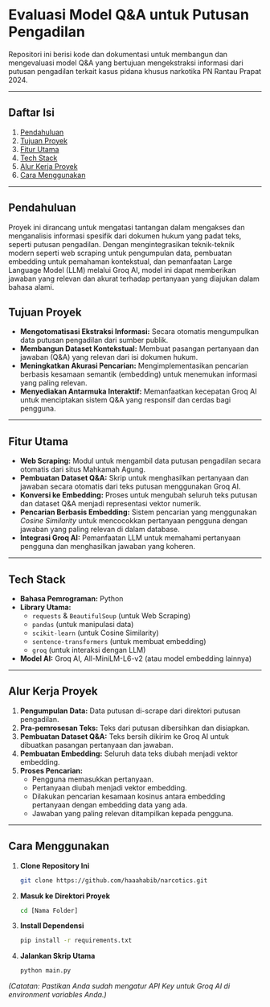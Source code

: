 # Evaluasi Model Q&A untuk Putusan Pengadilan

Repositori ini berisi kode dan dokumentasi untuk membangun dan mengevaluasi model Q&A yang bertujuan mengekstraksi informasi dari putusan pengadilan terkait kasus pidana khusus narkotika PN Rantau Prapat 2024.

---

## Daftar Isi

1. [Pendahuluan](#pendahuluan)
2. [Tujuan Proyek](#tujuan-proyek)
3. [Fitur Utama](#fitur-utama)
4. [Tech Stack](#tech-stack)
5. [Alur Kerja Proyek](#alur-kerja-proyek)
6. [Cara Menggunakan](#cara-menggunakan)

---

## **Pendahuluan**

Proyek ini dirancang untuk mengatasi tantangan dalam mengakses dan menganalisis informasi spesifik dari dokumen hukum yang padat teks, seperti putusan pengadilan. Dengan mengintegrasikan teknik-teknik modern seperti web scraping untuk pengumpulan data, pembuatan embedding untuk pemahaman kontekstual, dan pemanfaatan Large Language Model (LLM) melalui Groq AI, model ini dapat memberikan jawaban yang relevan dan akurat terhadap pertanyaan yang diajukan dalam bahasa alami.

## **Tujuan Proyek**

- **Mengotomatisasi Ekstraksi Informasi:** Secara otomatis mengumpulkan data putusan pengadilan dari sumber publik.
- **Membangun Dataset Kontekstual:** Membuat pasangan pertanyaan dan jawaban (Q&A) yang relevan dari isi dokumen hukum.
- **Meningkatkan Akurasi Pencarian:** Mengimplementasikan pencarian berbasis kesamaan semantik (embedding) untuk menemukan informasi yang paling relevan.
- **Menyediakan Antarmuka Interaktif:** Memanfaatkan kecepatan Groq AI untuk menciptakan sistem Q&A yang responsif dan cerdas bagi pengguna.

---

## **Fitur Utama**

- **Web Scraping:** Modul untuk mengambil data putusan pengadilan secara otomatis dari situs Mahkamah Agung.
- **Pembuatan Dataset Q&A:** Skrip untuk menghasilkan pertanyaan dan jawaban secara otomatis dari teks putusan menggunakan Groq AI.
- **Konversi ke Embedding:** Proses untuk mengubah seluruh teks putusan dan dataset Q&A menjadi representasi vektor numerik.
- **Pencarian Berbasis Embedding:** Sistem pencarian yang menggunakan *Cosine Similarity* untuk mencocokkan pertanyaan pengguna dengan jawaban yang paling relevan di dalam database.
- **Integrasi Groq AI:** Pemanfaatan LLM untuk memahami pertanyaan pengguna dan menghasilkan jawaban yang koheren.

---

## **Tech Stack**

- **Bahasa Pemrograman:** Python
- **Library Utama:**
  - `requests` & `BeautifulSoup` (untuk Web Scraping)
  - `pandas` (untuk manipulasi data)
  - `scikit-learn` (untuk Cosine Similarity)
  - `sentence-transformers` (untuk membuat embedding)
  - `groq` (untuk interaksi dengan LLM)
- **Model AI:** Groq AI, All-MiniLM-L6-v2 (atau model embedding lainnya)

---

## **Alur Kerja Proyek**

1.  **Pengumpulan Data:** Data putusan di-scrape dari direktori putusan pengadilan.
2.  **Pra-pemrosesan Teks:** Teks dari putusan dibersihkan dan disiapkan.
3.  **Pembuatan Dataset Q&A:** Teks bersih dikirim ke Groq AI untuk dibuatkan pasangan pertanyaan dan jawaban.
4.  **Pembuatan Embedding:** Seluruh data teks diubah menjadi vektor embedding.
5.  **Proses Pencarian:**
    - Pengguna memasukkan pertanyaan.
    - Pertanyaan diubah menjadi vektor embedding.
    - Dilakukan pencarian kesamaan kosinus antara embedding pertanyaan dengan embedding data yang ada.
    - Jawaban yang paling relevan ditampilkan kepada pengguna.

---

## **Cara Menggunakan**

1.  **Clone Repository Ini**
    ```bash
    git clone https://github.com/haaahabib/narcotics.git
    ```
2.  **Masuk ke Direktori Proyek**
    ```bash
    cd [Nama Folder]
    ```
3.  **Install Dependensi**
    ```bash
    pip install -r requirements.txt
    ```
4.  **Jalankan Skrip Utama**
    ```bash
    python main.py
    ```

*(Catatan: Pastikan Anda sudah mengatur API Key untuk Groq AI di environment variables Anda.)*
